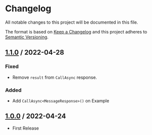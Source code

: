 # Changelog
All notable changes to this project will be documented in this file.

The format is based on [Keep a Changelog](http://keepachangelog.com/en/1.0.0/)
and this project adheres to [Semantic Versioning](http://semver.org/spec/v2.0.0.html).

## [1.1.0] / 2022-04-28
### Fixed
- Remove `result` from `CallAsync` response.
### Added
- Add `CallAsync<MessageResponse>()` on Example

## [1.0.0] / 2022-04-24
- First Release

[1.1.0]: ../../compare/1.0.0...1.1.0
[1.0.0]: ../../compare/1.0.0